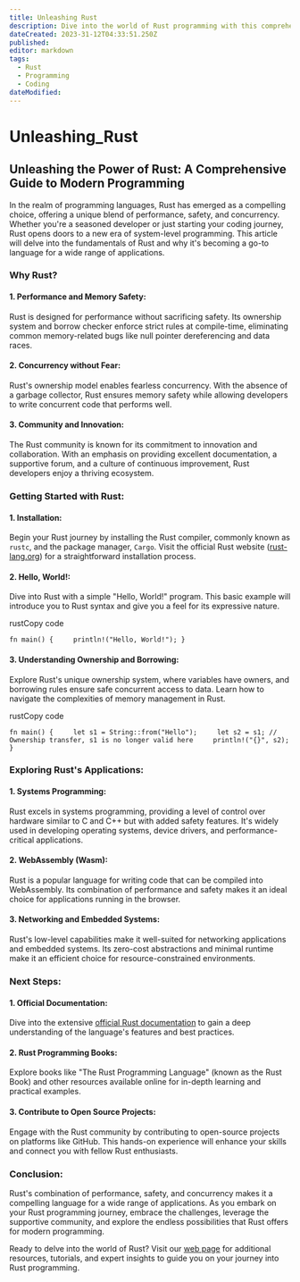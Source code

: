 ```yaml
---
title: Unleashing Rust
description: Dive into the world of Rust programming with this comprehensive guide. Learn the fundamentals of Rust syntax, explore its expressive nature, and discover how Rust's unique combination of performance, safety, and concurrency makes it a powerful choice for modern applications. This guide is perfect for developers looking to expand their skillset and build robust, efficient software.
dateCreated: 2023-31-12T04:33:51.250Z
published: 
editor: markdown
tags:
  - Rust
  - Programming
  - Coding
dateModified:
---
```

# Unleashing_Rust
## Unleashing the Power of Rust: A Comprehensive Guide to Modern Programming

In the realm of programming languages, Rust has emerged as a compelling choice, offering a unique blend of performance, safety, and concurrency. Whether you're a seasoned developer or just starting your coding journey, Rust opens doors to a new era of system-level programming. This article will delve into the fundamentals of Rust and why it's becoming a go-to language for a wide range of applications.

### **Why Rust?**

#### 1. **Performance and Memory Safety:**

Rust is designed for performance without sacrificing safety. Its ownership system and borrow checker enforce strict rules at compile-time, eliminating common memory-related bugs like null pointer dereferencing and data races.

#### 2. **Concurrency without Fear:**

Rust's ownership model enables fearless concurrency. With the absence of a garbage collector, Rust ensures memory safety while allowing developers to write concurrent code that performs well.

#### 3. **Community and Innovation:**

The Rust community is known for its commitment to innovation and collaboration. With an emphasis on providing excellent documentation, a supportive forum, and a culture of continuous improvement, Rust developers enjoy a thriving ecosystem.

### **Getting Started with Rust:**

#### 1. **Installation:**

Begin your Rust journey by installing the Rust compiler, commonly known as `rustc`, and the package manager, `Cargo`. Visit the official Rust website ([rust-lang.org](https://www.rust-lang.org/)) for a straightforward installation process.

#### 2. **Hello, World!:**

Dive into Rust with a simple "Hello, World!" program. This basic example will introduce you to Rust syntax and give you a feel for its expressive nature.

rustCopy code

`fn main() {     println!("Hello, World!"); }`

#### 3. **Understanding Ownership and Borrowing:**

Explore Rust's unique ownership system, where variables have owners, and borrowing rules ensure safe concurrent access to data. Learn how to navigate the complexities of memory management in Rust.

rustCopy code

`fn main() {     let s1 = String::from("Hello");     let s2 = s1; // Ownership transfer, s1 is no longer valid here     println!("{}", s2); }`

### **Exploring Rust's Applications:**

#### 1. **Systems Programming:**

Rust excels in systems programming, providing a level of control over hardware similar to C and C++ but with added safety features. It's widely used in developing operating systems, device drivers, and performance-critical applications.

#### 2. **WebAssembly (Wasm):**

Rust is a popular language for writing code that can be compiled into WebAssembly. Its combination of performance and safety makes it an ideal choice for applications running in the browser.

#### 3. **Networking and Embedded Systems:**

Rust's low-level capabilities make it well-suited for networking applications and embedded systems. Its zero-cost abstractions and minimal runtime make it an efficient choice for resource-constrained environments.

### **Next Steps:**

#### 1. **Official Documentation:**

Dive into the extensive [official Rust documentation](https://doc.rust-lang.org/) to gain a deep understanding of the language's features and best practices.

#### 2. **Rust Programming Books:**

Explore books like "The Rust Programming Language" (known as the Rust Book) and other resources available online for in-depth learning and practical examples.

#### 3. **Contribute to Open Source Projects:**

Engage with the Rust community by contributing to open-source projects on platforms like GitHub. This hands-on experience will enhance your skills and connect you with fellow Rust enthusiasts.

### **Conclusion:**

Rust's combination of performance, safety, and concurrency makes it a compelling language for a wide range of applications. As you embark on your Rust programming journey, embrace the challenges, leverage the supportive community, and explore the endless possibilities that Rust offers for modern programming.

Ready to delve into the world of Rust? Visit our [web page](https://chat.openai.com/c/your-webpage-url) for additional resources, tutorials, and expert insights to guide you on your journey into Rust programming.